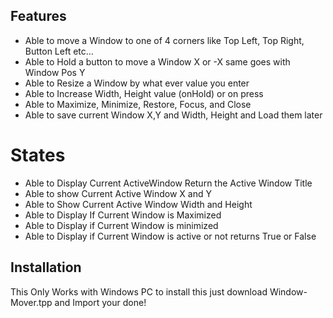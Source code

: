 ## Features
- Able to move a Window to one of 4 corners like Top Left, Top Right, Button Left etc...
- Able to  Hold a button to move a Window X or -X same goes with Window Pos Y
- Able to Resize a Window by what ever value you enter
- Able to Increase Width, Height value (onHold) or on press
- Able to Maximize, Minimize, Restore, Focus, and Close
- Able to save current Window X,Y and Width, Height and Load them later
# States
- Able to Display Current ActiveWindow Return the Active Window Title
- Able to show Current Active Window X and Y
- Able to Show Current Active Window Width and Height
- Able to Display If Current Window is Maximized
- Able to Display if Current Window is minimized
- Able to Display if Current Window is active or not returns True or False

## Installation
This Only Works with Windows PC to install this just download Window-Mover.tpp and Import your done!
